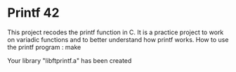 # Printf 42
This project recodes the printf function in C. It is a practice project to work on variadic functions and to better understand how printf works. 
How to use the printf program :
make

Your library "libftprintf.a" has been created
